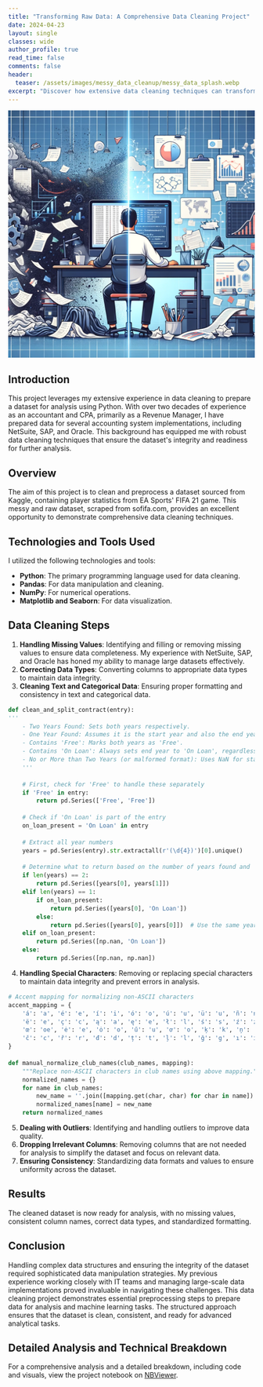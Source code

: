 ```yaml
---
title: "Transforming Raw Data: A Comprehensive Data Cleaning Project"
date: 2024-04-23
layout: single
classes: wide
author_profile: true
read_time: false
comments: false
header:
  teaser: /assets/images/messy_data_cleanup/messy_data_splash.webp
excerpt: "Discover how extensive data cleaning techniques can transform messy, raw datasets into clean, ready-to-analyze data."
---
```


![Messy Data Image](/assets/images/messy_data_cleanup/messy_data_splash.webp)

## Introduction

This project leverages my extensive experience in data cleaning to prepare a dataset for analysis using Python. With over two decades of experience as an accountant and CPA, primarily as a Revenue Manager, I have prepared data for several accounting system implementations, including NetSuite, SAP, and Oracle. This background has equipped me with robust data cleaning techniques that ensure the dataset's integrity and readiness for further analysis.

## Overview

The aim of this project is to clean and preprocess a dataset sourced from Kaggle, containing player statistics from EA Sports' FIFA 21 game. This messy and raw dataset, scraped from sofifa.com, provides an excellent opportunity to demonstrate comprehensive data cleaning techniques.

## Technologies and Tools Used

I utilized the following technologies and tools:
- **Python**: The primary programming language used for data cleaning.
- **Pandas**: For data manipulation and cleaning.
- **NumPy**: For numerical operations.
- **Matplotlib and Seaborn**: For data visualization.

## Data Cleaning Steps

1. **Handling Missing Values**: Identifying and filling or removing missing values to ensure data completeness. My experience with NetSuite, SAP, and Oracle has honed my ability to manage large datasets effectively.
2. **Correcting Data Types**: Converting columns to appropriate data types to maintain data integrity.
3. **Cleaning Text and Categorical Data**: Ensuring proper formatting and consistency in text and categorical data.

```python
def clean_and_split_contract(entry):
'''
    - Two Years Found: Sets both years respectively.
    - One Year Found: Assumes it is the start year and also the end year unless 'On Loan' is present.
    - Contains 'Free': Marks both years as 'Free'.
    - Contains 'On Loan': Always sets end year to 'On Loan', regardless of the number of years extracted.
    - No or More than Two Years (or malformed format): Uses NaN for start year and sets end year to 'On Loan' if specified.
    '''
    
    # First, check for 'Free' to handle these separately
    if 'Free' in entry:
        return pd.Series(['Free', 'Free'])

    # Check if 'On Loan' is part of the entry
    on_loan_present = 'On Loan' in entry

    # Extract all year numbers
    years = pd.Series(entry).str.extractall(r'(\d{4})')[0].unique()

    # Determine what to return based on the number of years found and 'On Loan' status
    if len(years) == 2:
        return pd.Series([years[0], years[1]])
    elif len(years) == 1:
        if on_loan_present:
            return pd.Series([years[0], 'On Loan'])
        else:
            return pd.Series([years[0], years[0]])  # Use the same year for both start and end
    elif on_loan_present:
        return pd.Series([np.nan, 'On Loan'])
    else:
        return pd.Series([np.nan, np.nan])
```

4. **Handling Special Characters**: Removing or replacing special characters to maintain data integrity and prevent errors in analysis.

```python
# Accent mapping for normalizing non-ASCII characters
accent_mapping = {
    'á': 'a', 'é': 'e', 'í': 'i', 'ó': 'o', 'ú': 'u', 'ü': 'u', 'ñ': 'n', 'ß': 'ss', 'ö': 'o', 'ä': 'a',
    'ë': 'e', 'ç': 'c', 'ą': 'a', 'ę': 'e', 'ł': 'l', 'ś': 's', 'ź': 'z', 'ż': 'z', 'ø': 'o', 'å': 'a',
    'œ': 'oe', 'ė': 'e', 'ȯ': 'o', 'ű': 'u', 'ơ': 'o', 'ķ': 'k', 'ņ': 'n', 'ģ': 'g', 'š': 's', 'ž': 'z',
    'č': 'c', 'ř': 'r', 'đ': 'd', 'ț': 't', 'ļ': 'l', 'ğ': 'g', 'ı': 'i', 'Č': 'C', 'Ž': 'Z', 'Ş': 'S'
}

def manual_normalize_club_names(club_names, mapping):
    """Replace non-ASCII characters in club names using above mapping."""
    normalized_names = {}
    for name in club_names:
        new_name = ''.join([mapping.get(char, char) for char in name])
        normalized_names[name] = new_name
    return normalized_names
```

5. **Dealing with Outliers**: Identifying and handling outliers to improve data quality.
6. **Dropping Irrelevant Columns**: Removing columns that are not needed for analysis to simplify the dataset and focus on relevant data.
7. **Ensuring Consistency**: Standardizing data formats and values to ensure uniformity across the dataset.

## Results

The cleaned dataset is now ready for analysis, with no missing values, consistent column names, correct data types, and standardized formatting.

## Conclusion

Handling complex data structures and ensuring the integrity of the dataset required sophisticated data manipulation strategies. My previous experience working closely with IT teams and managing large-scale data implementations proved invaluable in navigating these challenges. This data cleaning project demonstrates essential preprocessing steps to prepare data for analysis and machine learning tasks. The structured approach ensures that the dataset is clean, consistent, and ready for advanced analytical tasks.

## Detailed Analysis and Technical Breakdown

For a comprehensive analysis and a detailed breakdown, including code and visuals, view the project notebook on [NBViewer](https://nbviewer.org/github/yourusername/yourrepo/blob/master/notebooks/customer_churn_analysis.ipynb).
